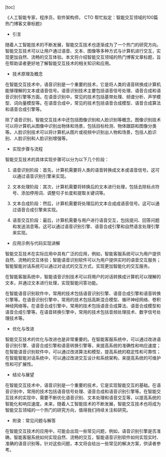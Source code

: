 
[toc]                    
                
                
《人工智能专家，程序员，软件架构师， CTO 帮忙拟定：智能交互领域的100篇热门博客文章标题》

- 引言

随着人工智能技术的不断发展，智能交互技术也逐渐成为了一个热门的研究方向。智能交互技术可以让用户通过语音、文本、图像等多种方式与计算机进行交互，实现更加自然、流畅的交互体验。本文将介绍智能交互领域的热门博客文章标题，旨在帮助读者更好地了解智能交互技术的相关知识和应用。

- 技术原理及概念

在智能交互技术中，语音识别是一个重要的技术，它是将人类的语音转换成计算机能够理解的文本或语音信号。语音识别技术主要包括语音信号处理、语音合成和语音识别引擎等方面。在语音识别中，常见的技术包括基带处理、频谱分析、声学模型、词向量模型等。在语音合成中，常见的技术包括语音合成模型、语音合成算法和语音合成引擎等。

除了语音识别，智能交互技术中还包括图像识别和人脸识别等概念。图像识别技术可以将计算机从图像中识别出物体和场景，包括目标检测、物体跟踪和图像分类等。人脸识别技术可以将计算机从图片或视频中识别出人物和场景，包括人脸识别、人脸识别和人脸识别增强等。

- 实现步骤与流程

智能交互技术的具体实现步骤可以分为以下几个阶段：

1. 语音识别阶段：首先，计算机需要将人类的语音转换成文本或语音信号。这可以通过语音识别引擎来实现。

2. 文本处理阶段：其次，计算机需要将转换后的文本进行处理，包括去除标点符号、添加停用词、调整句子长度和提取关键词等。

3. 文本合成阶段：然后，计算机需要将处理后的文本合成成语音信号。这可以通过语音合成引擎来实现。

4. 语音交互阶段：最后，计算机需要与用户进行语音交互，包括提问、回答问题和发送消息等。这可以通过语音识别引擎、语音合成引擎和自然语言处理引擎来实现。

- 应用示例与代码实现讲解

智能交互技术在实际应用中具有广泛的应用，例如，智能客服系统可以为用户提供自然、流畅的交互体验；智能语音识别软件可以为用户提供实时的语音交互服务；智能智能对话系统可以通过对话式的交互方式，实现更加智能化的交互服务。

在智能客服系统中，智能语音识别技术可以将用户的对话转换成计算机可以理解的文本，并通过文本进行处理，实现智能问答功能。

在智能语音识别软件中，常用的技术包括语音识别引擎、语音合成引擎和语音转换引擎等。在语音识别引擎中，常用的技术包括高斯混合模型、循环神经网络、卷积神经网络等。在语音合成引擎中，常用的技术包括语音合成算法、语音合成模型和语音合成引擎等。在语音转换引擎中，常用的技术包括音频处理技术、数字信号处理技术等。

- 优化与改进

智能交互技术的优化与改进也是非常重要的。在智能客服系统中，可以通过改进语音识别引擎、语音合成引擎和语音转换引擎等，来提高系统的准确性和响应速度；在智能语音识别软件中，可以通过改进算法和模型，提高系统的稳定性和可靠性；在智能智能对话系统中，可以通过改进交互设计和系统架构，来提高系统的可维护性和可扩展性。

- 结论与展望

在智能交互技术中，语音识别是一个重要的技术，它是实现智能交互的基础。在语音识别中，常用的技术包括语音信号处理、语音合成和语音识别引擎等。在智能交互技术的实现中，需要不断优化语音识别、文本处理和语音交互等，以提高系统的智能化和响应速度。未来，随着人工智能技术的不断发展，智能交互技术也将成为智能交互领域的一个热门的研究方向，值得我们持续关注和研究。

- 附录：常见问题与解答

在智能交互技术的应用中，可能会出现一些常见问题，例如，语音识别引擎是否准确，智能客服系统如何实现自然、流畅的交互，智能语音识别软件如何实现实时、准确的语音识别等。针对这些问题，本文将会给出一些常见的解决方案，供读者参考。

